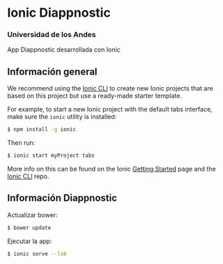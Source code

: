 Ionic Diappnostic
=====================

### Universidad de los Andes
App Diappnostic desarrollada con Ionic

## Información general

We recommend using the [Ionic CLI](https://github.com/driftyco/ionic-cli) to create new Ionic projects that are based on this project but use a ready-made starter template.

For example, to start a new Ionic project with the default tabs interface, make sure the `ionic` utility is installed:

```bash
$ npm install -g ionic
```

Then run: 

```bash
$ ionic start myProject tabs
```

More info on this can be found on the Ionic [Getting Started](http://ionicframework.com/getting-started) page and the [Ionic CLI](https://github.com/driftyco/ionic-cli) repo.

## Información Diappnostic

Actualizar bower:

```bash
$ bower update
```

Ejecutar la app:

```bash
$ ionic serve --lab
```


